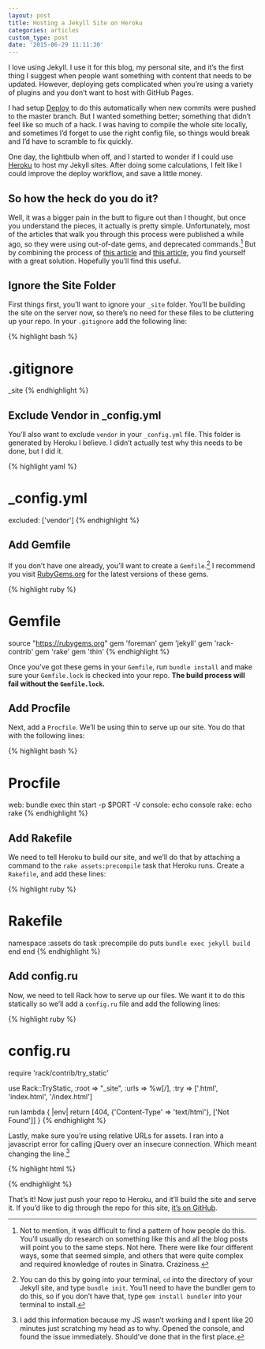 ```yaml
---
layout: post
title: Hosting a Jekyll Site on Heroku
categories: articles
custom_type: post
date: '2015-06-29 11:11:30'
---
```


I love using Jekyll. I use it for this blog, my personal site, and it’s the first thing I suggest when people want something with content that needs to be updated. However, deploying gets complicated when you’re using a variety of plugins and you don’t want to host with GitHub Pages.

I had setup [Deploy](https://www.deployhq.com/) to do this automatically when new commits were pushed to the master branch. But I wanted something better; something that didn’t feel like so much of a hack. I was having to compile the whole site locally, and sometimes I’d forget to use the right config file, so things would break and I’d have to scramble to fix quickly.

One day, the lightbulb when off, and I started to wonder if I could use [Heroku](https://www.heroku.com/home) to host my Jekyll sites. After doing some calculations, I felt like I could improve the deploy workflow, and save a little money.

## So how the heck do you do it? 
Well, it was a bigger pain in the butt to figure out than I thought, but once you understand the pieces, it actually is pretty simple. Unfortunately, most of the articles that walk you through this process were published a while ago, so they were using out-of-date gems, and deprecated commands.[^1] But by combining the process of [this article](http://blog.bigbinary.com/2014/04/27/deploy-jekyll-to-heroku.html) and [this article](http://www.jamesward.com/2014/09/24/jekyll-on-heroku), you find yourself with a great solution. Hopefully you’ll find this useful.

## Ignore the Site Folder
First things first, you’ll want to ignore your `_site` folder. You’ll be building the site on the server now, so there’s no need for these files to be cluttering up your repo. In your `.gitignore` add the following line:

{% highlight bash %}
# .gitignore
_site
{% endhighlight %}

## Exclude Vendor in \_config.yml
You’ll also want to exclude `vendor` in your `_config.yml` file. This folder is generated by Heroku I believe. I didn’t actually test why this needs to be done, but I did it.

{% highlight yaml %}
# _config.yml
excluded: ['vendor']
{% endhighlight %}

## Add Gemfile
If you don’t have one already, you’ll want to create a `Gemfile`.[^2] I recommend you visit [RubyGems.org](https://rubygems.org/) for the latest versions of these gems.

{% highlight ruby %}
# Gemfile
source "https://rubygems.org"
gem 'foreman'
gem 'jekyll'
gem 'rack-contrib'
gem 'rake'
gem 'thin'
{% endhighlight %}

Once you’ve got these gems in your `Gemfile`, run `bundle install` and make sure your `Gemfile.lock` is checked into your repo. **The build process will fail without the `Gemfile.lock`.**

## Add Procfile
Next, add a `Procfile`. We’ll be using thin to serve up our site. You do that with the following lines:

{% highlight bash %}
# Procfile
web: bundle exec thin start -p $PORT -V
console: echo console
rake: echo rake
{% endhighlight %}

## Add Rakefile
We need to tell Heroku to build our site, and we’ll do that by attaching a command to the `rake assets:precompile` task that Heroku runs. Create a `Rakefile`, and add these lines:

{% highlight ruby %}
# Rakefile
namespace :assets do
  task :precompile do
    puts `bundle exec jekyll build`
  end
end
{% endhighlight %}

## Add config.ru
Now, we need to tell Rack how to serve up our files. We want it to do this statically so we’ll add a `config.ru` file and add the following lines:

{% highlight ruby %}
# config.ru
require 'rack/contrib/try_static'

use Rack::TryStatic,
  :root => "_site",
  :urls => %w[/],
  :try => ['.html', 'index.html', '/index.html']

run lambda { |env|
  return [404, {'Content-Type' => 'text/html'}, ['Not Found']]
}
{% endhighlight %}

Lastly, make sure you’re using relative URLs for assets. I ran into a javascript error for calling jQuery over an insecure connection. Which meant changing the line.[^3]

{% highlight html %}
<!-- You'll change a line like this -->
<script src="http://ajax.googleapis.com/ajax/libs/jquery/1.10.2/jquery.min.js"></script>
	
<!-- To this -->
<script src="//ajax.googleapis.com/ajax/libs/jquery/1.10.2/jquery.min.js"></script>
{% endhighlight %}

That’s it! Now just push your repo to Heroku, and it’ll build the site and serve it. If you’d like to dig through the repo for this site, [it’s on GitHub](https://github.com/ttimsmith/theboldreport.net).

[^1]:	Not to mention, it was difficult to find a pattern of how people do this. You’ll usually do research on something like this and all the blog posts will point you to the same steps. Not here. There were like four different ways, some that seemed simple, and others that were quite complex and required knowledge of routes in Sinatra. Craziness.

[^2]:	You can do this by going into your terminal, `cd` into the directory of your Jekyll site, and type `bundle init`. You’ll need to have the bundler gem to do this, so if you don’t have that, type `gem install bundler` into your terminal to install.

[^3]:	I add this information because my JS wasn’t working and I spent like 20 minutes just scratching my head as to why. Opened the console, and found the issue immediately. Should’ve done that in the first place.